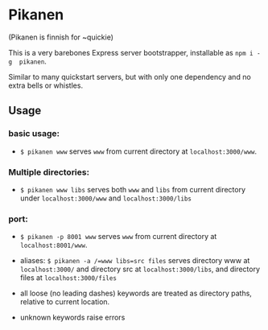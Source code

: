 # Pikanen

(Pikanen is finnish for ~quickie)

This is a very barebones Express server bootstrapper, installable as `npm i -g  pikanen`.

Similar to many quickstart servers, but with only one dependency and no extra bells or whistles.

## Usage

### basic usage:
*   `$ pikanen www` serves `www` from current directory at `localhost:3000/www`.

### Multiple directories:
*   `$ pikanen www libs` serves both `www` and `libs` from current directory under `localhost:3000/www` and `localhost:3000/libs`

### port:
*   `$ pikanen -p 8001 www` serves `www` from current directory at `localhost:8001/www`.

* aliases: `$ pikanen -a /=www libs=src files` serves directory www at `localhost:3000/` and directory src at `localhost:3000/libs`, and directory files at  `localhost:3000/files`

* all loose (no leading dashes) keywords are treated as directory paths, relative to current location.

* unknown keywords raise errors
